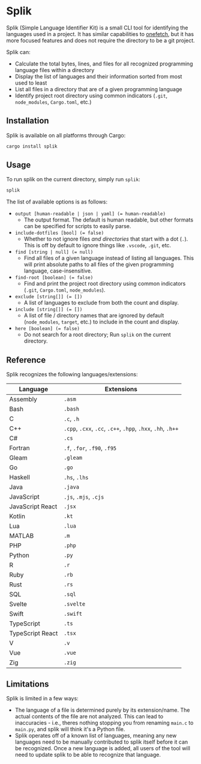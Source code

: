 # Splik

Splik (Simple Language Identifier Kit) is a small CLI tool for identifying the languages used in a project. It has similar capabilities to [onefetch](https://github.com/o2sh/onefetch), but it has more focused features and does not require the directory to be a git project.

Splik can:

- Calculate the total bytes, lines, and files for all recognized programming language files within a directory
- Display the list of languages and their information sorted from most used to least
- List all files in a directory that are of a given programming language
- Identify project root directory using common indicators (`.git`, `node_modules`, `Cargo.toml`, etc.)

## Installation

Splik is available on all platforms through Cargo:

```bash
cargo install splik
```

## Usage

To run splik on the current directory, simply run `splik`:

```bash
splik
```

The list of available options is as follows:

- `output [human-readable | json | yaml] (= human-readable)`
  - The output format. The default is human readable, but other formats can be specified for scripts to easily parse.
- `include-dotfiles [bool] (= false)`
  - Whether to not ignore files *and directories* that start with a dot (`.`). This is off by default to ignore things like `.vscode`, `.git`, etc.
- `find [string | null] (= null)`
  - Find all files of a given language instead of listing all languages. This will print absolute paths to all files of the given programming language, case-insensitive.
- `find-root [boolean] (= false)`
    - Find and print the project root directory using common indicators (`.git`, `Cargo.toml`, `node_modules`).
- `exclude [string[]] (= [])`
    - A list of languages to exclude from both the count and display.
- `include [string[]] (= [])`
    - A list of file / directory names that are ignored by default (`node_modules`, `target`, etc.) to include in the count and display.
- `here [boolean] (= false)`
     - Do not search for a root directory; Run `splik` on the current directory.

## Reference

Splik recognizes the following languages/extensions:

| Language         | Extensions                                                   |
|------------------|--------------------------------------------------------------|
| Assembly         | `.asm`                                                       |
| Bash             | `.bash`                                                      |
| C                | `.c`, `.h`                                                   |
| C++              | `.cpp`, `.cxx`, `.cc`, `.c++`, `.hpp`, `.hxx`, `.hh`, `.h++` |
| C#               | `.cs`                                                        |
| Fortran          | `.f`, `.for`, `.f90`, `.f95`                                 |
| Gleam            | `.gleam`                                                     |
| Go               | `.go`                                                        |
| Haskell          | `.hs`, `.lhs`                                                |
| Java             | `.java`                                                      |
| JavaScript       | `.js`, `.mjs`, `.cjs`                                        |
| JavaScript React | `.jsx`                                                       |
| Kotlin           | `.kt`                                                        |
| Lua              | `.lua`                                                       |
| MATLAB           | `.m`                                                         |
| PHP              | `.php`                                                       |
| Python           | `.py`                                                        |
| R                | `.r`                                                         |
| Ruby             | `.rb`                                                        |
| Rust             | `.rs`                                                        |
| SQL              | `.sql`                                                       |
| Svelte           | `.svelte`                                                    |
| Swift            | `.swift`                                                     |
| TypeScript       | `.ts`                                                        |
| TypeScript React | `.tsx`                                                       |
| V                | `.v`                                                         |
| Vue              | `.vue`                                                       |
| Zig              | `.zig`                                                       |

## Limitations

Splik is limited in a few ways:

- The language of a file is determined purely by its extension/name. The actual contents of the file are not analyzed. This can lead to inaccuracies - i.e., theres nothing stopping you from renaming `main.c` to `main.py`, and splik will think it's a Python file.
- Splik operates off of a known list of languages, meaning any new languages need to be manually contributed to splik itself before it can be recognized. Once a new language is added, all users of the tool will need to update splik to be able to recognize that language.
